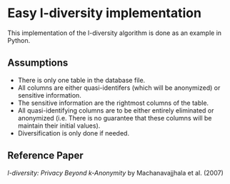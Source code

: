 # Easy l-diversity implementation

This implementation of the l-diversity algorithm is done as an example in Python.

## Assumptions

* There is only one table in the database file.
* All columns are either quasi-identifers (which will be anonymized) or sensitive information.
* The sensitive information are the rightmost columns of the table.
* All quasi-identifying columns are to be either entirely eliminated or anonymized (i.e. There is no guarantee that these columns will be maintain their initial values).
* Diversification is only done if needed.

## Reference Paper

*l-diversity: Privacy Beyond k-Anonymity* by Machanavajjhala et al. (2007)
